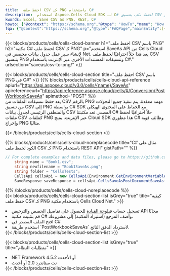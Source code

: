 ```yaml
---
title:  احفظ ملف CSV كـ PNG باستخدام C#
description:  استخدام Aspose.Cells Cloud SDK لـ C# لحفظ ملف بتنسيق CSV كملف بتنسيق PNG.
kwords: Excel, Save CSV as PNG, REST, C#
howto: {"@context": "https://schema.org","@type": "HowTo","name": "How to save CSV as PNG using the Cells Cloud Net library.","description": "How to save CSV as PNG using the Cells Cloud Net library.","image": {"@type": "ImageObject"},"url": "/net/saveas/csv-to-png/","step": [{ "@type": "HowToStep","name": "How to save CSV as PNG using the Cells Cloud Net library. step 1", "image": {"@type": "ImageObject",},"url": "/net/saveas/csv-to-png/","text": "Register an account at <a href='https://dashboard.aspose.cloud/'>Dashboard</a> to get free API quota & authorization details",},{ "@type": "HowToStep","name": "How to save CSV as PNG using the Cells Cloud Net library. step 1", "image": {"@type": "ImageObject",},"url": "/net/saveas/csv-to-png/","text": "Install C# library and add the reference (import the library) to your project.",},{ "@type": "HowToStep","name": "How to save CSV as PNG using the Cells Cloud Net library. step 1", "image": {"@type": "ImageObject",},"url": "/net/saveas/csv-to-png/","text": "Open the source file in C#",},{ "@type": "HowToStep","name": "How to save CSV as PNG using the Cells Cloud Net library. step 1", "image": {"@type": "ImageObject",},"url": "/net/saveas/csv-to-png/","text": "Use the `PostWorkbookSaveAs` method to retrieve the resulting stream.",}, ],"supply": {"@type": "HowToSupply","name": "document"},"tool": [{"@type": "HowToTool","name": "Visual Studio, Visual Studio Code, Rider"},{"@type": "HowToTool","name": "Aspose Cells"}],"totalTime": "PT6M"}
fqa: {"@context":"https://schema.org","@type":"FAQPage","mainEntity":[{"@type":"Question","name":"Why save file as other formats file in C# using REST API?","acceptedAnswer":{"@type":"Answer","text":"Documents are encoded in many ways, and some files may be incompatible with the software you use. To open and read such files, just save them as appropriate file formats.<br/><ol><li>Install .NET SDK and add the reference (import the library) to your project.</li><li>Open the source file in C# using REST API.</li><li>Call the PostWorkbookSaveAsRequest() method, passing an output filename with required extension.</li><li>Get the result of save as a separate file.</li></ol>"}},{"@type":"Question","name":"What file formats can I save as with your C# library?","acceptedAnswer":{"@type":"Answer","text":"We support a variety of file formats for conversion using .NET library, including XLSX, Excel, xls , PDF, CSV, HTML, Markdown, XML, PNG, JPG, TIFF, Json, TXT and many more."}},{"@type":"Question","name":"What is the maximum allowed file size for conversion using this .NET library?","acceptedAnswer":{"@type":"Answer","text":"There are no file size limits for format conversions using .NET library."}}]}
---
```

{{< blocks/products/cells/cells-cloud-banner h1="احفظ ملف CSV باسم PNG" h2="مكتبة C# لحفظ ملف CSV كـ PNG" p="استخدم SaveAs API من Cells Cloud لإنشاء سير عمل جدول بيانات مخصص في Net. يعد هذا حلاً احترافيًا لحفظ ملف CSV بتنسيق PNG وتنسيقات المستندات الأخرى عبر الإنترنت باستخدام C#." urlsection="saveas/csv-to-png/" >}}

{{< blocks/products/cells/cells-cloud-section title="احفظ ملف CSV باسم PNG في C#" >}}
{{% blocks/products/cells/cells-cloud-api-reference apiurl="https://api.aspose.cloud/v3.0/cells/{name}/SaveAs" apireferenceurl="https://apireference.aspose.cloud/cells/#/Conversion/PostWorkbookSaveAs" apimethod="POST" %}}
<br/>
يعد حفظ تنسيقات الملفات من CSV بالرقم PNG مهمة معقدة. يتم تنفيذ جميع التحولات من تنسيق CSV إلى PNG بواسطة C# SDK مع الحفاظ على المحتوى الهيكلي والمنطقي الرئيسي لجدول بيانات CSV المصدر. تعد مكتبتنا C# حلاً احترافيًا لحفظ ملفات CSV كملفات PNG عبر الإنترنت. يمنح Cloud SDK هذا مطوري C# وظائف قوية وإخراج PNG مثاليًا.

{{< /blocks/products/cells/cells-cloud-section >}}

{{% blocks/products/cells/cells-cloud-noreplacecode title="C# مثال على الكود لحفظ ملف CSV كـ PNG باستخدام REST API" gistPath="" %}}
  
```cs
// For complete examples and data files, please go to https://github.com/aspose-cells-cloud/aspose-cells-cloud-dotnet/
    string name = "Book1.csv";
    string newfilename = "Book1SaveAs.png";
    string folder = "CellsTests";
    CellsApi cellsApi = new CellsApi(Environment.GetEnvironmentVariable("ProductClientId"), Environment.GetEnvironmentVariable("ProductClientSecret"));
    SaveResponse saveResponse = cellsApi.CellsSaveAsPostDocumentSaveAs(name, null, newfilename, null,null,folder);
```
  
{{% /blocks/products/cells/cells-cloud-noreplacecode %}}
<br/>
{{< blocks/products/cells/cells-cloud-section-list isGrey="true" title="كيفية حفظ ملف CSV كـ PNG باستخدام مكتبة Cells Cloud Net." >}}
<li> تسجيل حساب في<a href="https://dashboard.aspose.cloud/">لوحة القيادة</a> للحصول على تفاصيل الحصص والترخيص API مجانًا</li>
<li>قم بتثبيت مكتبة C# وأضف المرجع (استيراد المكتبة) إلى مشروعك.</li>
<li>افتح الملف المصدر في C#</li>
<li>استخدم طريقة `PostWorkbookSaveAs` لاسترداد الدفق الناتج.</li>
{{< /blocks/products/cells/cells-cloud-section-list >}}

{{< blocks/products/cells/cells-cloud-section-list isGrey="true" title="متطلبات النظام" >}}
<li>NET Framework 4.5.2 أو الأحدث</li>
<li>نت ستاندرد 2.0 أو أحدث</li>
{{< /blocks/products/cells/cells-cloud-section-list >}}
